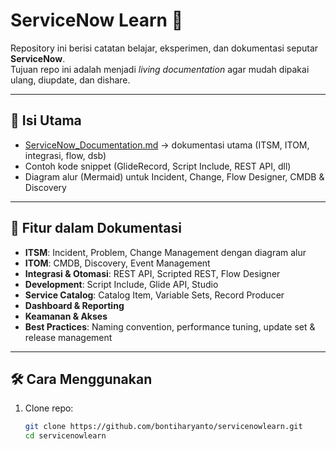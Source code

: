 # ServiceNow Learn 📘

Repository ini berisi catatan belajar, eksperimen, dan dokumentasi seputar **ServiceNow**.  
Tujuan repo ini adalah menjadi *living documentation* agar mudah dipakai ulang, diupdate, dan dishare.

---

## 📑 Isi Utama
- [ServiceNow_Documentation.md](ServiceNow_Documentation.md) → dokumentasi utama (ITSM, ITOM, integrasi, flow, dsb)
- Contoh kode snippet (GlideRecord, Script Include, REST API, dll)
- Diagram alur (Mermaid) untuk Incident, Change, Flow Designer, CMDB & Discovery

---

## 🚀 Fitur dalam Dokumentasi
- **ITSM**: Incident, Problem, Change Management dengan diagram alur
- **ITOM**: CMDB, Discovery, Event Management
- **Integrasi & Otomasi**: REST API, Scripted REST, Flow Designer
- **Development**: Script Include, Glide API, Studio
- **Service Catalog**: Catalog Item, Variable Sets, Record Producer
- **Dashboard & Reporting**
- **Keamanan & Akses**
- **Best Practices**: Naming convention, performance tuning, update set & release management

---

## 🛠️ Cara Menggunakan
1. Clone repo:
   ```bash
   git clone https://github.com/bontiharyanto/servicenowlearn.git
   cd servicenowlearn
